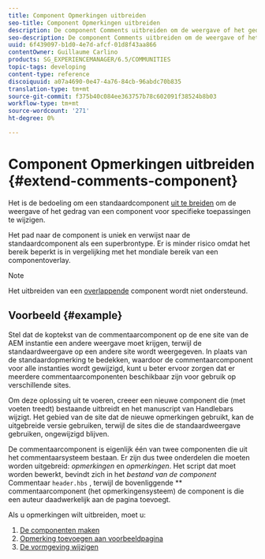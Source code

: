 ```yaml
---
title: Component Opmerkingen uitbreiden
seo-title: Component Opmerkingen uitbreiden
description: De component Comments uitbreiden om de weergave of het gedrag ervan voor specifieke toepassingen te wijzigen
seo-description: De component Comments uitbreiden om de weergave of het gedrag ervan voor specifieke toepassingen te wijzigen
uuid: 6f439097-b1d0-4e7d-afcf-01d8f43aa866
contentOwner: Guillaume Carlino
products: SG_EXPERIENCEMANAGER/6.5/COMMUNITIES
topic-tags: developing
content-type: reference
discoiquuid: a07a4690-0e47-4a76-84cb-96abdc70b835
translation-type: tm+mt
source-git-commit: f375b40c084ee363757b78c602091f38524b8b03
workflow-type: tm+mt
source-wordcount: '271'
ht-degree: 0%

---
```



# Component Opmerkingen uitbreiden  {#extend-comments-component}

Het is de bedoeling om een standaardcomponent [uit te breiden](client-customize.md#extensions) om de weergave of het gedrag van een component voor specifieke toepassingen te wijzigen.

Het pad naar de component is uniek en verwijst naar de standaardcomponent als een superbrontype. Er is minder risico omdat het bereik beperkt is in vergelijking met het mondiale bereik van een componentoverlay.

>[!NOTE]
>
>Het uitbreiden van een [overlappende](client-customize.md#overlays) component wordt niet ondersteund.

## Voorbeeld {#example}

Stel dat de koptekst van de commentaarcomponent op de ene site van de AEM instantie een andere weergave moet krijgen, terwijl de standaardweergave op een andere site wordt weergegeven. In plaats van de standaardopmerking te bedekken, waardoor de commentaarcomponent voor alle instanties wordt gewijzigd, kunt u beter ervoor zorgen dat er meerdere commentaarcomponenten beschikbaar zijn voor gebruik op verschillende sites.

Om deze oplossing uit te voeren, creeer een nieuwe component die (met voeten treedt) bestaande uitbreidt en het manuscript van Handlebars wijzigt. Het gebied van de site dat de nieuwe opmerkingen gebruikt, kan de uitgebreide versie gebruiken, terwijl de sites die de standaardweergave gebruiken, ongewijzigd blijven.

De commentaarcomponent is eigenlijk één van twee componenten die uit het commentaarsysteem bestaan. Er zijn dus twee onderdelen die moeten worden uitgebreid: *opmerkingen* en *opmerkingen*. Het script dat moet worden bewerkt, bevindt zich in het *bestand van de component* Commentaar `header.hbs` , terwijl de bovenliggende ** commentaarcomponent (het opmerkingensysteem) de component is die een auteur daadwerkelijk aan de pagina toevoegt.

Als u opmerkingen wilt uitbreiden, moet u:

1. [De componenten maken](extend-create-components.md)
1. [Opmerking toevoegen aan voorbeeldpagina](extend-sample-page.md)
1. [De vormgeving wijzigen](extend-alter-appearance.md)

